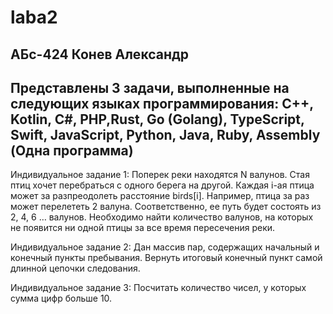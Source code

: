 # laba2

АБс-424
Конев Александр
-------------------
Представлены 3 задачи, выполненные на следующих языках программирования:
C++, Kotlin, С#, PHP,Rust, Go (Golang), TypeScript, Swift, JavaScript, Python, Java, Ruby, Assembly (Одна программа)
-------------------
Индивидуальное задание 1:
Поперек реки находятся N валунов. Стая птиц хочет перебраться с одного берега на другой. Каждая i-ая птица может за 
разпреодолеть расстояние birds[i]. Например, птица за раз может перелететь 2 валуна. Соответственно, ее путь будет 
состоять из 2, 4, 6 … валунов. Необходимо найти количество валунов, на которых не появится ни одной птицы за все 
время пересечения реки. 

Индивидуальное задание 2:
Дан массив пар, содержащих начальный и конечный пункты пребывания. Вернуть итоговый конечный пункт самой длинной цепочки
следования.

Индивидуальное задание 3:
Посчитать количество чисел, у которых сумма цифр больше 10.
